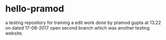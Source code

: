 # hello-pramod
a testing repository for training
a edit work done by pramod gupta at 13.22 on dated 17-08-2017
open second branch which was another testing website.
